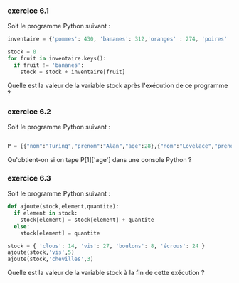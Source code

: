 ### exercice 6.1
Soit le programme Python suivant :
```python
inventaire = {'pommes': 430, 'bananes': 312,'oranges' : 274, 'poires' : 137}

stock = 0
for fruit in inventaire.keys():
  if fruit != 'bananes':
    stock = stock + inventaire[fruit]
```
Quelle est la valeur de la variable stock après l'exécution de ce programme ?

### exercice 6.2

Soit le programme Python suivant :

```python

P = [{"nom":"Turing","prenom":"Alan","age":28},{"nom":"Lovelace","prenom":"Ada","age":27}]
```
Qu'obtient-on si  on  tape P[1]['age'] dans une console Python  ?

### exercice 6.3

Soit le programme Python suivant :

```python
def ajoute(stock,element,quantite):
  if element in stock:
    stock[element] = stock[element] + quantite
  else:
    stock[element] = quantite

stock = { 'clous': 14, 'vis': 27, 'boulons': 8, 'écrous': 24 }
ajoute(stock,'vis',5)
ajoute(stock,'chevilles',3)
```
Quelle est la valeur de la variable stock à la fin de cette exécution ?
